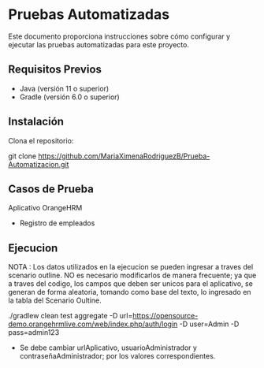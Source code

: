 # Pruebas Automatizadas

Este documento proporciona instrucciones sobre cómo configurar y ejecutar las pruebas automatizadas para este proyecto.

## Requisitos Previos

- Java (versión 11 o superior)
- Gradle (versión 6.0 o superior)

## Instalación

  Clona el repositorio:

   git clone https://github.com/MariaXimenaRodriguezB/Prueba-Automatizacion.git

## Casos de Prueba

  Aplicativo OrangeHRM

- Registro de empleados

## Ejecucion

NOTA : Los datos utilizados en la ejecucion se pueden ingresar a traves del scenario outline. NO es necesario modificarlos de manera frecuente; 
ya que a traves del codigo, los campos que deben ser unicos para el aplicativo, se generan de forma aleatoria, tomando como base del texto, lo ingresado en la tabla del Scenario Oultine.

./gradlew clean test aggregate -D url=https://opensource-demo.orangehrmlive.com/web/index.php/auth/login -D user=Admin -D pass=admin123

* Se debe cambiar urlAplicativo, usuarioAdministrador y contraseñaAdministrador; por los valores correspondientes.

  

  
   
